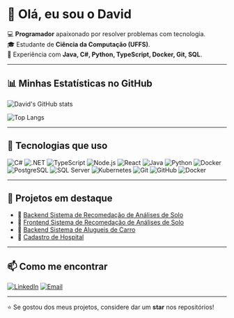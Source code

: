# 👋 Olá, eu sou o David  

💻 **Programador** apaixonado por resolver problemas com tecnologia.  
🎓 Estudante de **Ciência da Computação (UFFS)**.  
🚀 Experiência com **Java, C#, Python, TypeScript, Docker, Git, SQL**.  

---

## 📊 Minhas Estatísticas no GitHub
![David's GitHub stats](https://github-readme-stats.vercel.app/api?username=DavidMezadri&show_icons=true&theme=radical)

![Top Langs](https://github-readme-stats.vercel.app/api/top-langs/?username=DavidMezadri&layout=compact&theme=radical)

---

## 🚀 Tecnologias que uso
![C#](https://img.shields.io/badge/C%23-239120.svg?style=for-the-badge&logo=c-sharp&logoColor=white)
![.NET](https://img.shields.io/badge/.NET-512BD4.svg?style=for-the-badge&logo=dotnet&logoColor=white)
![TypeScript](https://img.shields.io/badge/TypeScript-007ACC?style=for-the-badge&logo=typescript&logoColor=white)
![Node.js](https://img.shields.io/badge/Node.js-43853D?style=for-the-badge&logo=node.js&logoColor=white)
![React](https://img.shields.io/badge/React-20232A?style=for-the-badge&logo=react&logoColor=61DAFB)
![Java](https://img.shields.io/badge/Java-%23ED8B00.svg?style=for-the-badge&logo=java&logoColor=white)
![Python](https://img.shields.io/badge/Python-3670A0?style=for-the-badge&logo=python&logoColor=ffdd54)
![Docker](https://img.shields.io/badge/Docker-2496ED?style=for-the-badge&logo=docker&logoColor=white)
![PostgreSQL](https://img.shields.io/badge/PostgreSQL-316192?style=for-the-badge&logo=postgresql&logoColor=white)
![SQL Server](https://img.shields.io/badge/SQL%20Server-CC2927?style=for-the-badge&logo=microsoftsqlserver&logoColor=white)
![Kubernetes](https://img.shields.io/badge/Kubernetes-326CE5.svg?style=for-the-badge&logo=kubernetes&logoColor=white)
![Git](https://img.shields.io/badge/Git-F05032.svg?style=for-the-badge&logo=git&logoColor=white)
![GitHub](https://img.shields.io/badge/GitHub-181717.svg?style=for-the-badge&logo=github&logoColor=white)
![Docker](https://img.shields.io/badge/Docker-2496ED.svg?style=for-the-badge&logo=docker&logoColor=white)




---

## 📂 Projetos em destaque
- 🔹 [Backend Sistema de Recomedação de Análises de Solo](https://github.com/DavidMezadri/agroWebSitreAPI)  
- 🔹 [Frontend Sistema de Recomedação de Análises de Solo](https://github.com/DavidMezadri/AgroWebsite)  
- 🔹 [Backend Sistema de Alugueis de Carro](https://github.com/DavidMezadri/Rentx)
- 🔹 [Cadastro de Hospital](https://github.com/DavidMezadri/CadastroHospital)

---

## 📫 Como me encontrar
[![LinkedIn](https://img.shields.io/badge/LinkedIn-0077B5.svg?style=for-the-badge&logo=linkedin&logoColor=white)](https://www.linkedin.com/in/david-mezadri-880133207/)
[![Email](https://img.shields.io/badge/Email-D14836.svg?style=for-the-badge&logo=gmail&logoColor=white)](mailto:davidmezadri@gmail.com)

---

⭐ Se gostou dos meus projetos, considere dar um **star** nos repositórios!
